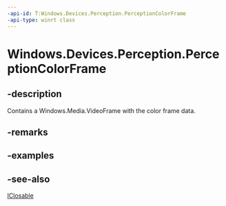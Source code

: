 ----api-id: T:Windows.Devices.Perception.PerceptionColorFrame
-api-type: winrt class
---<!-- Class syntax.public class PerceptionColorFrame : Windows.Devices.Perception.IPerceptionColorFrame, Windows.Foundation.IClosable--># Windows.Devices.Perception.PerceptionColorFrame## -descriptionContains a Windows.Media.VideoFrame with the color frame data.## -remarks## -examples## -see-also[IClosable](../windows.foundation/iclosable.md)